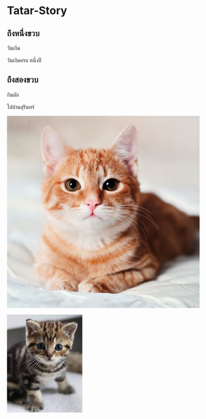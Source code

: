 # Tatar-Story
## ถึงหนึ่งขวบ
วันเกิด

วันเกิดครบ หนึ่งปี

## ถึงสองขวบ
กินผัก

ไปบ้านสุรินทร์

![image](beautiful-smooth-haired-red-cat-lies-on-the-sofa-royalty-free-image-1678488026.jpg)

![image](images.jpg)

